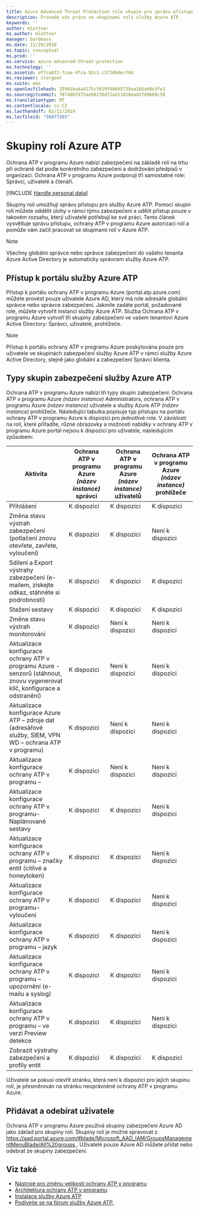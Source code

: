 ```yaml
---
title: Azure Advanced Threat Protection role skupin pro správu přístupu | Dokumentace Microsoftu
description: Provede vás práce se skupinami rolí služby Azure ATP.
keywords: ''
author: mlottner
ms.author: mlottner
manager: barbkess
ms.date: 11/29/2018
ms.topic: conceptual
ms.prod: ''
ms.service: azure-advanced-threat-protection
ms.technology: ''
ms.assetid: effca0f2-fcae-4fca-92c1-c37306decf84
ms.reviewer: itargoet
ms.suite: ems
ms.openlocfilehash: 25901bada4175cf019f886b5739aa1b5ab0e3fe1
ms.sourcegitcommit: 78748bfd75ae68230d72ad11010ead37d96b0c58
ms.translationtype: MT
ms.contentlocale: cs-CZ
ms.lasthandoff: 02/12/2019
ms.locfileid: "56077265"
---
```

# <a name="azure-atp-role-groups"></a>Skupiny rolí Azure ATP

Ochrana ATP v programu Azure nabízí zabezpečení na základě rolí na trhu při ochraně dat podle konkrétního zabezpečení a dodržování předpisů v organizaci. Ochrana ATP v programu Azure podporují tři samostatné role: Správci, uživatelé a čtenáři. 

[!INCLUDE [Handle personal data](../includes/gdpr-intro-sentence.md)]

Skupiny rolí umožňují správu přístupu pro služby Azure ATP. Pomocí skupin rolí můžete oddělit úlohy v rámci týmu zabezpečení a udělit přístup pouze v takovém rozsahu, který uživatelé potřebují ke své práci. Tento článek vysvětluje správu přístupu, ochrany ATP v programu Azure autorizaci rolí a pomůže vám začít pracovat se skupinami rolí v Azure ATP.

> [!NOTE]
> Všechny globální správce nebo správce zabezpečení do vašeho tenanta Azure Active Directory je automaticky správcem služby Azure ATP.

## <a name="accessing-the-azure-atp-portal"></a>Přístup k portálu služby Azure ATP

Přístup k portálu ochrany ATP v programu Azure (portal.atp.azure.com) můžete provést pouze uživatele Azure AD, který má role adresáře globální správce nebo správce zabezpečení. Jakmile zadáte portál, požadované role, můžete vytvořit instanci služby Azure ATP. Služba Ochrana ATP v programu Azure vytvoří tři skupiny zabezpečení ve vašem tenantovi Azure Active Directory: Správci, uživatelé, prohlížeče. 

> [!NOTE]
> Přístup k portálu ochrany ATP v programu Azure poskytována pouze pro uživatele ve skupinách zabezpečení služby Azure ATP v rámci služby Azure Active Directory, stejně jako globální a zabezpečení Správci klienta.


## <a name="types-of-azure-atp-security-groups"></a>Typy skupin zabezpečení služby Azure ATP 

Ochrana ATP v programu Azure nabízí tři typy skupin zabezpečení: Ochrana ATP v programu Azure *(název instance)* Administrators, ochrana ATP v programu Azure *(název instance)* uživatele a služby Azure ATP *(název instance)* prohlížeče. Následující tabulka popisuje typ přístupu na portálu ochrany ATP v programu Azure k dispozici pro jednotlivé role. V závislosti na roli, které přiřadíte, různé obrazovky a možnosti nabídky v ochrany ATP v programu Azure portal nejsou k dispozici pro uživatele, následujícím způsobem:

|Aktivita |Ochrana ATP v programu Azure *(název instance)* správci|Ochrana ATP v programu Azure *(název instance)* uživatelů|Ochrana ATP v programu Azure *(název instance)* prohlížeče|
|----|----|----|----|
|Přihlášení|K dispozici|K dispozici|K dispozici|
|Změna stavu výstrah zabezpečení (potlačení znovu otevřete, zavřete, vyloučení)|K dispozici|K dispozici|Není k dispozici|
|Sdílení a Export výstrahy zabezpečení (e-mailem, získejte odkaz, stáhněte si podrobnosti)|K dispozici|K dispozici|K dispozici|
|Stažení sestavy|K dispozici|K dispozici|K dispozici|
|Změna stavu výstrah monitorování|K dispozici|Není k dispozici|Není k dispozici|
|Aktualizace konfigurace ochrany ATP v programu Azure - senzorů (stáhnout, znovu vygenerovat klíč, konfigurace a odstranění)|K dispozici|Není k dispozici|Není k dispozici|
|Aktualizace konfigurace Azure ATP – zdroje dat (adresářové služby, SIEM, VPN WD – ochrana ATP v programu)|K dispozici|Není k dispozici|Není k dispozici|
|Aktualizace konfigurace ochrany ATP v programu –|K dispozici|Není k dispozici|Není k dispozici|
|Aktualizace konfigurace ochrany ATP v programu-Naplánované sestavy|K dispozici|K dispozici|Není k dispozici|
|Aktualizace konfigurace ochrany ATP v programu – značky entit (citlivé a honeytoken)|K dispozici|K dispozici|Není k dispozici|
|Aktualizace konfigurace ochrany ATP v programu-vyloučení|K dispozici|K dispozici|Není k dispozici|
|Aktualizace konfigurace ochrany ATP v programu – jazyk|K dispozici|K dispozici|Není k dispozici|
|Aktualizace konfigurace ochrany ATP v programu – upozornění (e-mailu a syslog)|K dispozici|K dispozici|Není k dispozici|
|Aktualizace konfigurace ochrany ATP v programu – ve verzi Preview detekce|K dispozici|K dispozici|Není k dispozici|
|Zobrazit výstrahy zabezpečení a profily entit|K dispozici|K dispozici|K dispozici|


Uživatelé se pokusí otevřít stránku, která není k dispozici pro jejich skupinu rolí, je přesměrován na stránku neoprávněné ochrany ATP v programu Azure. 

## <a name="add-and-remove-users"></a>Přidávat a odebírat uživatele 


Ochrana ATP v programu Azure používá skupiny zabezpečení Azure AD jako základ pro skupiny rolí. Skupiny rolí je možné spravovat z [ https://aad.portal.azure.com/#blade/Microsoft_AAD_IAM/GroupsManagementMenuBlade/All%20groups ](https://aad.portal.azure.com/#blade/Microsoft_AAD_IAM/GroupsManagementMenuBlade/All%20groups). Uživatelé pouze Azure AD můžete přidat nebo odebrat ze skupiny zabezpečení. 

## <a name="see-also"></a>Viz také
- [Nástroje pro změnu velikosti ochrany ATP v programu](http://aka.ms/aatpsizingtool)
- [Architektura ochrany ATP v programu](atp-architecture.md)
- [Instalace služby Azure ATP](install-atp-step1.md)
- [Podívejte se na fórum služby Azure ATP.](https://aka.ms/azureatpcommunity)

